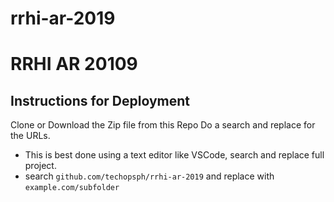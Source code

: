# rrhi-ar-2019

# RRHI AR 20109


## Instructions for Deployment

Clone or Download the Zip file from this Repo
Do a search and replace for the URLs. 
- This is best done using a text editor like VSCode, search and replace full project.
- search `github.com/techopsph/rrhi-ar-2019` and replace with `example.com/subfolder`


